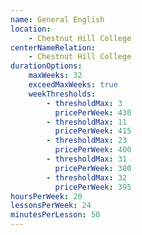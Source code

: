```yaml
---
name: General English
location:
    - Chestnut Hill College
centerNameRelation:
    - Chestnut Hill College
durationOptions:
    maxWeeks: 32
    exceedMaxWeeks: true
    weekThresholds:
        - thresholdMax: 3
          pricePerWeek: 430
        - thresholdMax: 11
          pricePerWeek: 415
        - thresholdMax: 23
          pricePerWeek: 400
        - thresholdMax: 31
          pricePerWeek: 380
        - thresholdMax: 32
          pricePerWeek: 395
hoursPerWeek: 20
lessonsPerWeek: 24
minutesPerLesson: 50
---
```

